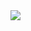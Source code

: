  <a href="https://github.com/alexschimitz"> 
   <img align="center" src="https://github-readme-stats.vercel.app/api/top-langs/?username=alexschimitz&theme=dark&hide_langs_below=0&locale=pt-br&show_icons=true" /> </pt-br>
 </a> 
